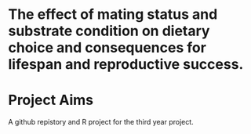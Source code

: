 # The effect of mating status and substrate condition on dietary choice and consequences for lifespan and reproductive success.

# Project Aims 
A github repistory and R project for the third year project. 